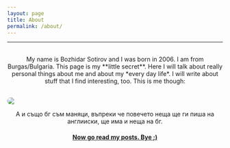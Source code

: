 ```yaml
---
layout: page
title: About
permalink: /about/
---
```


---
<br>
<center>
My name is Bozhidar Sotirov and I was born in 2006. I am from Burgas/Bulgaria. This page is my **little secret**. Here I will talk about really personal things about me and about my *every day life*. I will write about stuff that I find interesting, too. This is me though:  <br>


<img style = "  border-radius: 20px; margin: 0 auto; display: block;margin-top: 30px;" src = "/bojkos-thoughts/assets/images/me.jpg" loading="lazy">

А и също бг съм маняци, въпреки че повечето неща ще ги пиша на англииски, ще има и неща на бг.  
</center>

<h4 style = "text-align: center; text-decoration: underline; ">Now go read my posts. Bye ;)</h4>
